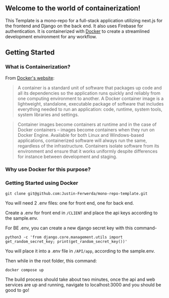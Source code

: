 ## Welcome to the world of containerization!
This Template is a mono-repo for a full-stack application utilizing next.js for the frontend and Django on the back end. It also uses Firebase for authentication. It is containerized with [Docker](https://www.docker.com/why-docker/) to create a streamlined development environment for any workflow.

## Getting Started

### What is Containerization?
From [Docker's website](https://www.docker.com/resources/what-container/):

>A container is a standard unit of software that packages up code and all its dependencies so the application runs quickly and reliably from one computing environment to another. A Docker container image is a lightweight, standalone, executable package of software that includes everything needed to run an application: code, runtime, system tools, system libraries and settings.

>Container images become containers at runtime and in the case of Docker containers – images become containers when they run on Docker Engine. Available for both Linux and Windows-based applications, containerized software will always run the same, regardless of the infrastructure. Containers isolate software from its environment and ensure that it works uniformly despite differences for instance between development and staging.

### Why use Docker for this purpose?

### Getting Started using Docker

```git clone git@github.com:Justin-Ferwerda/mono-repo-template.git```

You will need 2 .env files: one for front end, one for back end.

Create a .env for front end in ```/CLIENT``` and place the api keys according to the sample.env.

For BE .env, you can create a new django secret key with this command-

```python3 -c 'from django.core.management.utils import get_random_secret_key; print(get_random_secret_key())'```

You will place it into a .env file in ```/API/app```, according to the sample.env.

Then while in the root folder, this command:

```docker compose up```

The build process should take about two minutes, once the api and web services are up and running, navigate to localhost:3000 and you should be good to go!
